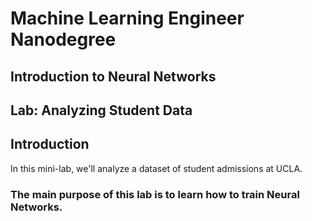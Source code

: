 # Machine Learning Engineer Nanodegree
## Introduction to Neural Networks
## Lab: Analyzing Student Data

## Introduction
In this mini-lab, we'll analyze a dataset of student admissions at UCLA.

### The main purpose of this lab is to learn how to train Neural Networks.
